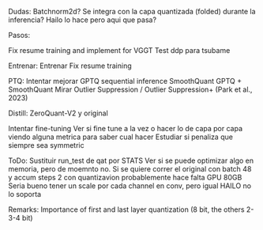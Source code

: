 Dudas:
Batchnorm2d? Se integra con la capa quantizada (folded) durante la inferencia? Hailo lo hace pero aqui que pasa?

Pasos:

Fix resume training and implement for VGGT
Test ddp para tsubame

Entrenar:
    Entrenar
    Fix resume training

PTQ:
    Intentar mejorar GPTQ sequential inference
    SmoothQuant
    GPTQ + SmoothQuant
    Mirar Outlier Suppression / Outlier Suppression+ (Park et al., 2023)

Distill:
    ZeroQuant-V2 y original


Intentar fine-tuning
Ver si fine tune a la vez o hacer lo de capa por capa viendo alguna metrica para saber cual hacer
Estudiar si penaliza que siempre sea symmetric

ToDo:
Sustituir run_test de qat por STATS
Ver si se puede optimizar algo en memoria, pero de moemnto no. Si se quiere correr el original con batch 48 y accum steps 2 con quantizavion probablemente hace falta GPU 80GB
Seria bueno tener un scale por cada channel en conv, pero igual HAILO no lo soporta

Remarks:
Importance of first and last layer quantization (8 bit, the others 2-3-4 bit)